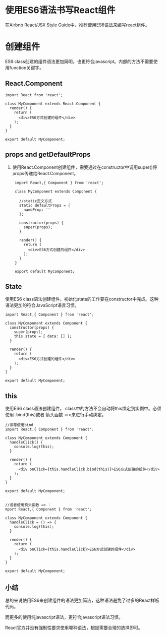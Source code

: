 # 使用ES6语法书写React组件 #

在Airbnb React/JSX Style Guide中，推荐使用ES6语法来编写react组件。

# 创建组件 #

ES6 class创建的组件语法更加简明，也更符合javascript。内部的方法不需要使用function关键字。


## React.Component ##

	import React from 'react';
	
	class MyComponent extends React.Component {
	  render() {
	    return (
	      <div>ES6方式创建的组件</div>
	    );
	  }
	}
	
	export default MyComponent;


## props and getDefaultProps ##

1. 使用React.Component创建组件，需要通过在constructor中调用super()将props传递给React.Component。

		import React,{ Component } from 'react';
		
		class MyComponent extends Component {
		
		  //static定义方式
		  static defaultProps = {
		    nameProp: ''
		  };
		
		  constructor(props) {
		    super(props);
		  }
		  
		  render() {
		    return (
		      <div>ES6方式创建的组件</div>
		    );
		  }
		}
		
		export default MyComponent;


## State ##

使用ES6 class语法创建组件，初始化state的工作要在constructor中完成。这种语法更加的符合JavaScript语言习惯。

	import React,{ Component } from 'react';
	
	class MyComponent extends Component {
	  constructor(props) {
	    super(props);
	    this.state = { data: [] };
	  }
	  
	  render() {
	    return (
	      <div>ES6方式创建的组件</div>
	    );
	  }
	}
	
	export default MyComponent;


## this ##

使用ES6 class语法创建组件， class中的方法不会自动将this绑定到实例中。必须使用 .bind(this)或者 箭头函数 ＝>来进行手动绑定。

	//推荐使用bind
	import React,{ Component } from 'react';
	
	class MyComponent extends Component {
	  handleClick() {
	    console.log(this);
	  }
	  
	  render() {
	    return (
	      <div onClick={this.handleClick.bind(this)}>ES6方式创建的组件</div>
	    );
	  }
	}
	
	export default MyComponent;


	//或者使用箭头函数 => ：
	mport React,{ Component } from 'react';
	
	class MyComponent extends Component {
	  handleClick = () => {
	    console.log(this);
	  }
	  
	  render() {
	    return (
	      <div onClick={this.handleClick}>ES6方式创建的组件</div>
	    );
	  }
	}
	
	export default MyComponent;


## 小结 ##

总的来说使用ES6来创建组件的语法更加简洁，这种语法避免了过多的React样板代码，

而更多的使用纯javascript语法，更符合javascript语法习惯。

React官方并没有强制性要求使用哪种语法，根据需要合理的选择即可。